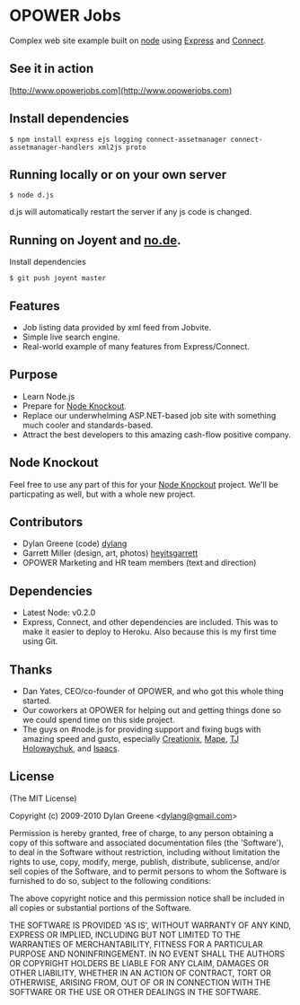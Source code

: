 # OPOWER Jobs

  Complex web site example built on [node](http://nodejs.org) using [Express](http://github.com/visionmedia/express) and  [Connect](http://github.com/extjs/Connect).

## See it in action

  [http://www.opowerjobs.com](http://www.opowerjobs.com)

## Install dependencies

    $ npm install express ejs logging connect-assetmanager connect-assetmanager-handlers xml2js proto

## Running locally or on your own server

    $ node d.js

  d.js will automatically restart the server if any js code is changed.

## Running on Joyent and [no.de](http://no.de).

  Install dependencies

    $ git push joyent master

## Features

  * Job listing data provided by xml feed from Jobvite.
  * Simple live search engine.
  * Real-world example of many features from Express/Connect.

## Purpose

  * Learn Node.js
  * Prepare for [Node Knockout](http://http://nodeknockout.com/).
  * Replace our underwhelming ASP.NET-based job site with something much cooler and standards-based.
  * Attract the best developers to this amazing cash-flow positive company.

## Node Knockout

  Feel free to use any part of this for your [Node Knockout](http://http://nodeknockout.com/) project.  We'll be particpating as well, but with a whole new project.


## Contributors

  * Dylan Greene (code) [dylang](http://github.com/dylang)
  * Garrett Miller (design, art, photos) [heyitsgarrett](http://github.com/heyitsgarrett)
  * OPOWER Marketing and HR team members (text and direction)

## Dependencies

  * Latest Node: v0.2.0
  * Express, Connect, and other dependencies are included.  This was to make it easier to deploy to Heroku.  Also because this is my first time using Git.

## Thanks

  * Dan Yates, CEO/co-founder of OPOWER, and who got this whole thing started.
  * Our coworkers at OPOWER for helping out and getting things done so we could spend time on this side project.
  * The guys on #node.js for providing support and fixing bugs with amazing speed and gusto, especially [Creationix](http://github.com/creationix), [Mape](http://github.com/mape), [TJ Holowaychuk](http://github.com/visionmedia), and [Isaacs](http://github.com/isaacs).

## License

(The MIT License)

Copyright (c) 2009-2010 Dylan Greene &lt;dylang@gmail.com&gt;

Permission is hereby granted, free of charge, to any person obtaining
a copy of this software and associated documentation files (the
'Software'), to deal in the Software without restriction, including
without limitation the rights to use, copy, modify, merge, publish,
distribute, sublicense, and/or sell copies of the Software, and to
permit persons to whom the Software is furnished to do so, subject to
the following conditions:

The above copyright notice and this permission notice shall be
included in all copies or substantial portions of the Software.

THE SOFTWARE IS PROVIDED 'AS IS', WITHOUT WARRANTY OF ANY KIND,
EXPRESS OR IMPLIED, INCLUDING BUT NOT LIMITED TO THE WARRANTIES OF
MERCHANTABILITY, FITNESS FOR A PARTICULAR PURPOSE AND NONINFRINGEMENT.
IN NO EVENT SHALL THE AUTHORS OR COPYRIGHT HOLDERS BE LIABLE FOR ANY
CLAIM, DAMAGES OR OTHER LIABILITY, WHETHER IN AN ACTION OF CONTRACT,
TORT OR OTHERWISE, ARISING FROM, OUT OF OR IN CONNECTION WITH THE
SOFTWARE OR THE USE OR OTHER DEALINGS IN THE SOFTWARE.